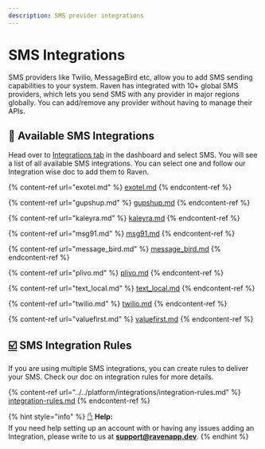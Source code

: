 ```yaml
---
description: SMS provider integrations
---
```


# SMS Integrations

SMS providers like Twilio, MessageBird etc, allow you to add SMS sending capabilities to your system. Raven has integrated with 10+ global SMS providers, which lets you send SMS with any provider in major regions globally. You can add/remove any provider without having to manage their APIs.&#x20;

## 🧩 Available SMS Integrations

Head over to [Integrations tab](https://console.ravenapp.dev/app/management/integrations) in the dashboard and select SMS. You will see a list of all available SMS integrations. You can select one and follow our Integration wise doc to add them to Raven.

{% content-ref url="exotel.md" %}
[exotel.md](exotel.md)
{% endcontent-ref %}

{% content-ref url="gupshup.md" %}
[gupshup.md](gupshup.md)
{% endcontent-ref %}

{% content-ref url="kaleyra.md" %}
[kaleyra.md](kaleyra.md)
{% endcontent-ref %}

{% content-ref url="msg91.md" %}
[msg91.md](msg91.md)
{% endcontent-ref %}

{% content-ref url="message_bird.md" %}
[message\_bird.md](message\_bird.md)
{% endcontent-ref %}

{% content-ref url="plivo.md" %}
[plivo.md](plivo.md)
{% endcontent-ref %}

{% content-ref url="text_local.md" %}
[text\_local.md](text\_local.md)
{% endcontent-ref %}

{% content-ref url="twilio.md" %}
[twilio.md](twilio.md)
{% endcontent-ref %}

{% content-ref url="valuefirst.md" %}
[valuefirst.md](valuefirst.md)
{% endcontent-ref %}

## [☑️](https://emojipedia.org/check-box-with-check/) SMS Integration Rules

If you are using multiple SMS integrations, you can create rules to deliver your SMS. Check our doc on integration rules for more details.

{% content-ref url="../../platform/integrations/integration-rules.md" %}
[integration-rules.md](../../platform/integrations/integration-rules.md)
{% endcontent-ref %}



{% hint style="info" %}
[✋](https://emojipedia.org/raised-hand/) **Help:** \
If you need help setting up an account with or having any issues adding an Integration, please write to us at **support@ravenapp.dev**.
{% endhint %}
